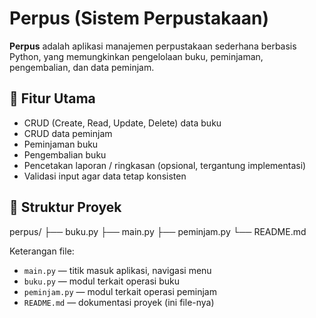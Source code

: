 # Perpus (Sistem Perpustakaan)

**Perpus** adalah aplikasi manajemen perpustakaan sederhana berbasis Python, yang memungkinkan pengelolaan buku, peminjaman, pengembalian, dan data peminjam.

## 🎯 Fitur Utama

- CRUD (Create, Read, Update, Delete) data buku  
- CRUD data peminjam  
- Peminjaman buku  
- Pengembalian buku  
- Pencetakan laporan / ringkasan (opsional, tergantung implementasi)  
- Validasi input agar data tetap konsisten  

## 📁 Struktur Proyek

perpus/
├── buku.py
├── main.py
├── peminjam.py
└── README.md

Keterangan file:

- `main.py` — titik masuk aplikasi, navigasi menu  
- `buku.py` — modul terkait operasi buku  
- `peminjam.py` — modul terkait operasi peminjam  
- `README.md` — dokumentasi proyek (ini file-nya)  
